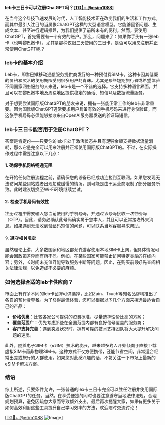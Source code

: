 **leb卡三日卡可以注册ChatGPT吗？[[TG💪+ @esim1088](https://t.me/s/esim1088)]**

在当今这个科技飞速发展的时代，人工智能技术正在改变我们的生活和工作方式。而其中最引人注目的当属像ChatGPT这样的大型语言模型。它能够回答问题、生成文本、甚至进行逻辑推理，为我们提供了前所未有的便利。然而，要使用ChatGPT，首先需要有一个有效的账户。那么，问题来了：如果你手头有一张leb卡（也叫黎巴嫩卡），尤其是那种仅限三天使用的三日卡，是否可以用来注册并正常使用ChatGPT呢？

### leb卡的基本介绍

Leb卡，即黎巴嫩移动通信服务提供商发行的一种预付费SIM卡。这种卡因其低廉的价格和灵活的使用期限受到很多用户的青睐。尤其是那些短期旅行者或希望体验不同国家网络服务的人来说，leb卡是一个不错的选择。它支持多种语言界面，并且可以在黎巴嫩本地及周边地区提供稳定的通话、短信以及数据流量服务。

对于想要尝试国际版ChatGPT的朋友来说，拥有一张能正常工作的leb卡非常重要。因为国际版ChatGPT通常要求用户具备有效的手机号码来进行身份验证，而这张手机号码必须能够接收来自OpenAI服务器发送的验证码短信。

### leb卡三日卡能否用于注册ChatGPT？

答案是肯定的——只要你的leb卡处于激活状态并且有足够余额支持数据流量消耗，那么它是完全可以用来注册并正常使用国际版ChatGPT的。不过，在实际操作过程中需要注意以下几点：

#### 1. 确保手机网络畅通无阻
在开始任何注册流程之前，请确保您的设备已经成功连接到互联网。如果您发现无法访问某些网站或者出现加载缓慢的情况，则可能是由于运营商限制了部分服务所致。此时建议切换至Wi-Fi环境继续尝试。

#### 2. 检查手机号码有效性
注册过程中需要输入您当前使用的手机号码，并通过该号码接收一次性密码（OTP）。因此，请务必确认此号码确实属于您本人，并且可以正常接收外来消息。如果遇到无法收到验证码短信的问题，可以联系当地客服寻求帮助。

#### 3. 遵守相关规定
虽然理论上讲，大多数国家和地区都允许游客使用本地SIM卡上网，但具体情况可能会因政策差异而有所不同。例如，在某些国家可能禁止访问特定类型的在线内容；另外，长时间未充值可能导致服务中断等问题。因此，在购买前最好先查阅相关法律法规，以免造成不必要的麻烦。

### 如何选择合适的leb卡供应商？

市面上有许多不同的leb卡品牌可供选择，比如Zain、Touch等知名品牌均推出了各自的预付费套餐。为了获得最佳体验，您可以根据以下几个方面来挑选最适合自己的产品：

- **价格优惠**：比较各家公司提供的资费标准，尽量选择性价比高的方案；
- **覆盖范围广**：优先考虑那些在全国范围内都有良好信号覆盖的服务商；
- **客户支持完善**：遇到突发状况时，拥有可靠的技术支持团队将大大提升解决问题的速度。

此外，随着电子SIM卡（eSIM）技术的发展，越来越多的人开始倾向于直接下载虚拟SIM卡而非物理SIM卡。这种方式不仅方便携带，还能节省空间，非常适合经常出差或旅行的人群使用。如果您对此感兴趣的话，不妨关注一下市场上最新的eSIM卡解决方案。

### 结语

综上所述，只要条件允许，一张普通的leb卡三日卡完全可以胜任注册并使用国际版ChatGPT的任务。当然，在享受便捷的同时也要注意遵守当地法律法规，合理规划预算，避免因疏忽大意而导致额外支出。最后再次提醒大家，如果有更多关于如何高效利用这些工具提升自己学习效率的方法，欢迎随时交流讨论！

[[TG💪+ @esim1088](https://t.me/s/esim1088) ![Image](https://i.postimg.cc/4NQfJmqS/Snipaste-2025-05-13-00-14-12.png)]